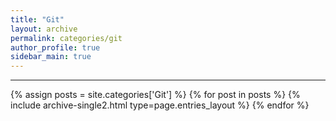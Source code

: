 ```yaml
---
title: "Git"
layout: archive
permalink: categories/git
author_profile: true
sidebar_main: true
---
```


<!-- 공백이 포함되어 있는 카테고리 이름의 경우 site.categories.['a b c'] 이런식으로! -->

***

{% assign posts = site.categories['Git'] %}
{% for post in posts %} {% include archive-single2.html type=page.entries_layout %} {% endfor %}